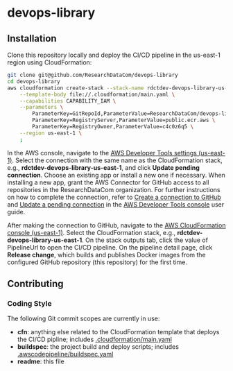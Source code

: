 # devops-library

## Installation

Clone this repository locally and deploy the CI/CD pipeline in the us-east-1 region using CloudFormation:

```bash
git clone git@github.com/ResearchDataCom/devops-library
cd devops-library
aws cloudformation create-stack --stack-name rdctdev-devops-library-us-east-1 \
    --template-body file://.cloudformation/main.yaml \
    --capabilities CAPABILITY_IAM \
    --parameters \
        ParameterKey=GitRepoId,ParameterValue=ResearchDataCom/devops-library \
        ParameterKey=RegistryServer,ParameterValue=public.ecr.aws \
        ParameterKey=RegistryOwner,ParameterValue=c4c0z6q5 \
    --region us-east-1 \
    ;
```

In the AWS console, navigate to the [AWS Developer Tools settings (us-east-1)](https://us-east-1.console.aws.amazon.com/codesuite/settings/connections?region=us-east-1).
Select the connection with the same name as the CloudFormation stack, e.g., **rdctdev-devops-library-us-east-1**, and click **Update pending connection**.
Choose an existing app or install a new one if necessary.
When installing a new app, grant the AWS Connector for GitHub access to all repositories in the ResearchDataCom organization.
For further instructions on how to complete the connection, refer to [Create a connection to GitHub](https://docs.aws.amazon.com/dtconsole/latest/userguide/connections-create-github.html) and [Update a pending connection](https://docs.aws.amazon.com/dtconsole/latest/userguide/connections-update.html) in the [AWS Developer Tools console](https://docs.aws.amazon.com/dtconsole/latest/userguide/welcome-connections.html) user guide.

After making the connection to GitHub, navigate to the [AWS CloudFormation console (us-east-1)](https://console.aws.amazon.com/cloudformation/home?region=us-east-1).
Select the CloudFormation stack, e.g., **rdctdev-devops-library-us-east-1**.
On the stack outputs tab, click the value of PipelineUrl to open the CI/CD pipeline.
On the pipeline detail page, click **Release change**, which builds and publishes Docker images from the configured GitHub repository (this repository) for the first time.

## Contributing

### Coding Style

The following Git commit scopes are currently in use:
- **cfn**: anything else related to the CloudFormation template that deploys the CI/CD pipline; includes [.cloudformation/main.yaml](.cloudformation/main.yaml)
- **buildspec**: the project build and deploy scripts; includes [.awscodepipeline/buildspec.yaml](.awscodepipeline/buildspec.yaml)
- **readme**: this file

